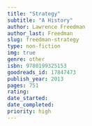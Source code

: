 ```yaml
---
title: "Strategy"
subtitle: "A History"
author: Lawrence Freedman
author_last: Freedman
slug: freedman-strategy
type: non-fiction
img: true
genre: other
isbn: 9780199325153
goodreads_id: 17847473
publish_year: 2013
pages: 751
rating: 
date_started:
date_completed:
priority: high
---
```

